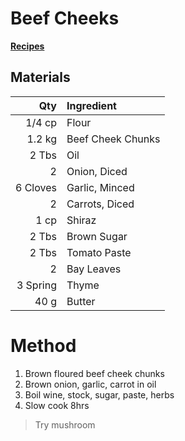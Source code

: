 # Beef Cheeks
[**Recipes**](recipe.md)
## Materials

|Qty|Ingredient|
|-:|:-|
|1/4 cp|Flour|
|1.2 kg|Beef Cheek Chunks|
|2 Tbs|Oil|
|2|Onion, Diced|
|6 Cloves|Garlic, Minced|
|2|Carrots, Diced|
|1 cp|Shiraz|
|2 Tbs|Brown Sugar|
|2 Tbs|Tomato Paste|
|2|Bay Leaves|
|3 Spring|Thyme|
|40 g|Butter|


# Method

1. Brown floured beef cheek chunks
2. Brown onion, garlic, carrot in oil
3. Boil wine, stock, sugar, paste, herbs
4. Slow cook 8hrs

> Try mushroom